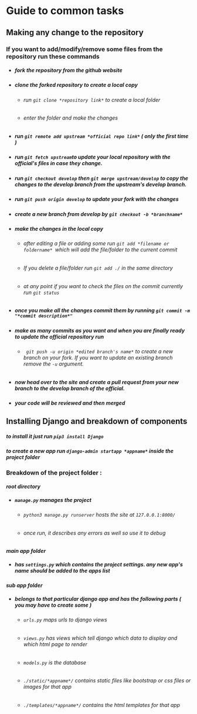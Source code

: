 # Guide to common tasks
## Making any change to the repository
### If you want to add/modify/remove some files from the repository run these commands
- ##### fork the repository from the github website
- ##### clone the forked repository to create a local copy
  - ###### run ` git clone *repository link* `  to create a local folder
  - ###### enter the folder and make the changes
- ##### run ` git remote add upstream *official repo link* `  ( only the first time )
- ##### run `git fetch upstream`to update your local repository with the official's files in case they change. 
- ##### run `git checkout develop` then `git merge upstream/develop` to copy the changes to the develop branch from the upstream's develop branch.
- ##### run `git push origin develop` to update your fork with the changes
- ##### create a new branch from develop by `git checkout -b *branchname*`
- ##### make the changes in the local copy
  - ###### after editing a file or adding some run `git add *filename or foldername* `which will add the file/folder to the current commit
  - ###### If you delete a file/folder run `git add ./` in the same directory
  - ###### at any point if you want to check the files on the commit currently run `git status`
 - ##### once you make all the changes commit them by running `git commit -m "*commit description*"`
 - ##### make as many commits as you want and when you are finally ready to update the official repository run 
   - ###### ` git push -u origin *edited branch's name*` to create a new branch on your fork. If you want to update an existing branch remove the `-u` argument. 
 - ##### now head over to the site and create a pull request from your new branch to the develop  branch of the official. 
 - ##### your code will be reviewed and then merged
## Installing Django and breakdown of components
##### to install it just run `pip3 install Django` 
##### to create a new app run `django-admin startapp *appname*` inside the project folder
### Breakdown of the project folder :
####  *root directory*
- ##### `manage.py` manages the project 
  - ###### `python3 manage.py runserver` hosts the site at `127.0.0.1:8000/`
  - ###### once run, it describes any errors as well so use it to debug
#### *main app folder*
- ##### has `settings.py` which contains the project settings. any new app's name should be added to the apps list
#### *sub app folder* 
 - ##### belongs to that particular django app and has the following parts ( you may have to create some )
   - ###### `urls.py` maps urls to django views
   - ###### `views.py` has views which tell django which data to display and which html page to render
   - ###### `models.py` is the database
   - ###### `./static/*appname*/` contains static files like bootstrap or css files or images for that app
   - ###### `./templates/*appname*/` contains the html templates for that app
